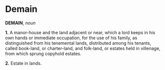 # Demain

**DEMAIN**, _noun_

**1.** A manor-house and the land adjacent or near, which a lord keeps in his own hands or immediate occupation, for the use of his family, as distinguished from his tenemental lands, distributed among his tenants, called book-land, or charter-land, and folk-land, or estates held in villenage, from which sprung copyhold estates.

**2.** Estate in lands.